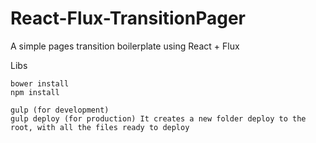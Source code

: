# React-Flux-TransitionPager

A simple pages transition boilerplate using React + Flux

Libs

```
bower install
npm install

gulp (for development)
gulp deploy (for production) It creates a new folder deploy to the root, with all the files ready to deploy
```
